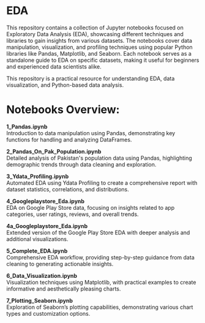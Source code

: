 

# **EDA**


This repository contains a collection of Jupyter notebooks focused on Exploratory Data Analysis (EDA), showcasing different techniques and libraries to gain insights from various datasets. The notebooks cover data manipulation, visualization, and profiling techniques using popular Python libraries like Pandas, Matplotlib, and Seaborn. Each notebook serves as a standalone guide to EDA on specific datasets, making it useful for beginners and experienced data scientists alike.

This repository is a practical resource for understanding EDA, data visualization, and Python-based data analysis.

# **Notebooks Overview:**

**1_Pandas.ipynb**\
Introduction to data manipulation using Pandas, demonstrating key functions for handling and analyzing DataFrames.

**2_Pandas_On_Pak_Population.ipynb**\
Detailed analysis of Pakistan's population data using Pandas, highlighting demographic trends through data cleaning and exploration.

**3_Ydata_Profiling.ipynb**\
Automated EDA using Ydata Profiling to create a comprehensive report with dataset statistics, correlations, and distributions.

**4_Googleplaystore_Eda.ipynb**\
EDA on Google Play Store data, focusing on insights related to app categories, user ratings, reviews, and overall trends.

**4a_Googleplaystore_Eda.ipynb**\
Extended version of the Google Play Store EDA with deeper analysis and additional visualizations.

**5_Complete_EDA.ipynb**\
Comprehensive EDA workflow, providing step-by-step guidance from data cleaning to generating actionable insights.

**6_Data_Visualization.ipynb**\
Visualization techniques using Matplotlib, with practical examples to create informative and aesthetically pleasing charts.

**7_Plotting_Seaborn.ipynb**\
Exploration of Seaborn’s plotting capabilities, demonstrating various chart types and customization options.
